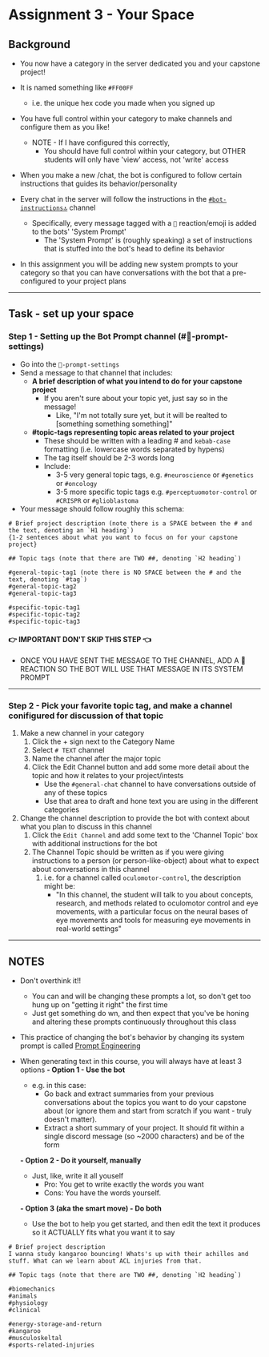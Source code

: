 # Assignment 3 - Your Space
## Background 
- You now have a category in the server dedicated you and your capstone project!
- It is named something like `#FF00FF` 
  - i.e. the unique hex code you made when you signed up

- You have full control within your category to make channels and configure them as you like!
   - NOTE - If I have configured this correctly, 
      - You should have full control within your category, but OTHER students will only have 'view' access, not 'write' access
  
- When you make a new /chat, the bot is configured to follow certain instructions that guides its behavior/personality
  
- Every chat in the server will follow the instructions in the [`#bot-instructions🔝`](https://discord.com/channels/1194766712680222800/1194766713267433554) channel
  - Specifically, every message tagged with a `🤖` reaction/emoji is added to the bots' 'System Prompt'
    - The 'System Prompt' is (roughly speaking) a set of instructions that is stuffed into the bot's head to define its behavior
- In this assignment you will be adding new system prompts to your category so that you can have conversations with the bot that a pre-configured to your project plans
---
## Task - set up your space   

### Step 1 - Setting up the Bot Prompt channel (#🤖-prompt-settings)
 - Go into the `🤖-prompt-settings`
 - Send a message to that channel that includes:
   - **A brief description of what you intend to do for your capstone project**
     - If you aren't sure about your topic yet, just say so in the message!
       - Like, "I'm not totally sure yet, but it will be realted to [something something something]"
   - **#topic-tags representing topic areas related to your project**
     - These should be written with a leading # and `kebab-case` formatting (i.e. lowercase words separated by hypens)
     - The tag itself should be 2-3 words long
     - Include: 
       - 3-5 very general topic tags, e.g. `#neuroscience` or `#genetics` or `#oncology`
       - 3-5 more specific topic tags e.g. `#perceptuomotor-control` or `#CRISPR` or `#glioblastoma`
  - Your message should follow roughly this schema:
```
# Brief project description (note there is a SPACE between the # and the text, denoting an `H1 heading`)
{1-2 sentences about what you want to focus on for your capstone project}

## Topic tags (note that there are TWO ##, denoting `H2 heading`)

#general-topic-tag1 (note there is NO SPACE between the # and the text, denoting `#tag`)
#general-topic-tag2
#general-topic-tag3

#specific-topic-tag1
#specific-topic-tag2
#specific-topic-tag3
```

#### 👉 IMPORTANT DON'T SKIP THIS STEP 👈
- ONCE YOU HAVE SENT THE MESSAGE TO THE CHANNEL, ADD A 🤖 REACTION SO THE BOT WILL USE THAT MESSAGE IN ITS SYSTEM PROMPT

---
### Step 2 - Pick your favorite topic tag, and make a channel conifigured for discussion of that topic
1.  Make a new channel in your category 
      1. Click the + sign next to the Category Name
      1. Select `# TEXT` channel
      1. Name the channel after the major topic
      1. Click the Edit Channel button and add some more detail about the topic and how it relates to your project/intests
          - Use the `#general-chat` channel to have conversations outside of any of these topics
          - Use that area to draft and hone text you are using in the different categories
1.  Change the channel description to provide the bot with context about what you plan to discuss in this channel 
    1.  Click the `Edit Channel` and add some text to the 'Channel Topic' box with additional instructions for the bot
    2.  The Channel Topic should be written as if you were giving instructions to a person (or person-like-object) about what to expect about  conversations in this channel
        1.  i.e. for a channel called `oculomotor-control`, the description might be: 
            -   "In this channel, the student will talk to you about concepts, research, and methods related to oculomotor control and eye movements, with a particular focus on the neural bases of eye movements and tools for measuring eye movements in real-world settings" 

---
## NOTES
- Don't overthink it!!
  - You can and will be changing these prompts a lot, so don't get too hung up on "getting it right" the first time
  - Just get something do  wn, and then expect that you've be honing and altering these prompts continuously throughout this class
- This practice of changing the bot's behavior by changing its system prompt is called [Prompt Engineering](https://platform.openai.com/docs/guides/prompt-engineering)
- When generating text in this course, you will always have at least 3 options
  **-  Option 1 - Use the bot**
     - e.g. in this case: 
       - Go back and extract summaries from your previous conversations about the topics you want to do your capstone about (or ignore them and start from scratch if you want - truly doesn't matter).
       - Extract a short summary of your project. It should fit within a single discord message (so ~2000 characters) and be of the form

  **- Option 2 - Do it yourself, manually**
    - Just, like, write it all youself
      - Pro: You get to write exactly the words you want
      - Cons: You have the words yourself. 

  **- Option 3 (aka the smart move) - Do both**
    - Use the bot to help you get started, and then edit the text it produces so it ACTUALLY fits what you want it to say


```
# Brief project description 
I wanna study kangaroo bouncing! Whats's up with their achilles and stuff. What can we learn about ACL injuries from that. 

## Topic tags (note that there are TWO ##, denoting `H2 heading`)

#biomechanics
#animals
#physiology 
#clinical

#energy-storage-and-return
#kangaroo
#musculoskeltal
#sports-related-injuries
```
